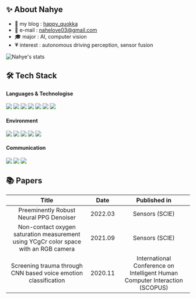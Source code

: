 ## ✨ About Nahye
- 📗 my blog : [happy_quokka](https://velog.io/@happy_quokka)
- 💌 e-mail : nahelove03@gmail.com
- 🎓 major : AI, computer vision
- 💗 interest : autonomous driving perception, sensor fusion 

![Nahye's stats](https://github-readme-stats.vercel.app/api?username=nahye03&show_icons=true&theme=radical)

## 🛠 Tech Stack
#### Languages & Technologise
<img src="https://img.shields.io/badge/c++-00599C?style=for-the-badge&logo=cplusplus&logoColor=white"> <img src="https://img.shields.io/badge/ros-22314E?style=for-the-badge&logo=ros&logoColor=white"> <img src="https://img.shields.io/badge/python-3776AB?style=for-the-badge&logo=python&logoColor=white"> <img src="https://img.shields.io/badge/opencv-5C3EE8?style=for-the-badge&logo=opencv&logoColor=white"> <img src="https://img.shields.io/badge/PyTorch-EE4C2C?style=for-the-badge&logo=pytorch&logoColor=white"> <img src="https://img.shields.io/badge/tensorflow-FF6F00?style=for-the-badge&logo=tensorflow&logoColor=white"> <img src="https://img.shields.io/badge/PyQT-41CD52?style=for-the-badge&logo=qt&logoColor=white"> 

#### Environment
<img src="https://img.shields.io/badge/ubuntu-E95420?style=for-the-badge&logo=ubuntu&logoColor=white"> <img src="https://img.shields.io/badge/vscode-007ACC?style=for-the-badge&logo=visualstudiocode&logoColor=white"> <img src="https://img.shields.io/badge/docker-2496ED?style=for-the-badge&logo=docker&logoColor=white"> <img src="https://img.shields.io/badge/amazonec2-FF9900?style=for-the-badge&logo=amazonec2&logoColor=white"> <img src="https://img.shields.io/badge/github-181717?style=for-the-badge&logo=github&logoColor=white"> 

#### Communication
<img src="https://img.shields.io/badge/slack-4A154B?style=for-the-badge&logo=slack&logoColor=white"> <img src="https://img.shields.io/badge/notion-000000?style=for-the-badge&logo=notion&logoColor=white">
<img src="https://img.shields.io/badge/jira-0052CC?style=for-the-badge&logo=jira&logoColor=white">

## 📚 Papers 
| Title  | Date  | 	Published in  |
|:-:|:-:|:-:|
|Preeminently Robust Neural PPG Denoiser| 2022.03  | Sensors (SCIE) |
| Non-contact oxygen saturation measurement using YCgCr color space with an RGB camera  |  2021.09 |  Sensors (SCIE) |
| Screening trauma through CNN based voice emotion classification  |  2020.11 |  International Conference on Intelligent Human Computer Interaction (SCOPUS) |

<!--
**nahye03/nahye03** is a ✨ _special_ ✨ repository because its `README.md` (this file) appears on your GitHub profile.

Here are some ideas to get you started:

- 🔭 I’m currently working on ...
- 🌱 I’m currently learning ...
- 👯 I’m looking to collaborate on ...
- 🤔 I’m looking for help with ...
- 💬 Ask me about ...
- 📫 How to reach me: ...
- 😄 Pronouns: ...
- ⚡ Fun fact: ...
-->
